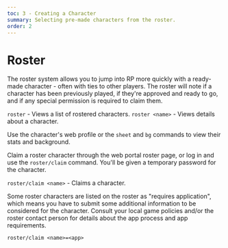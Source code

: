 ```yaml
---
toc: 3 - Creating a Character
summary: Selecting pre-made characters from the roster.
order: 2
---
```

# Roster

The roster system allows you to jump into RP more quickly with a ready-made character - often with ties to other players. The roster will note if a character has been previously played, if they're approved and ready to go, and if any special permission is required to claim them.

`roster` - Views a list of rostered characters.
`roster <name>` - Views details about a character.
  
Use the character's web profile or the `sheet` and `bg` commands to view their stats and background.

Claim a roster character through the web portal roster page, or log in and use the `roster/claim` command. You'll be given a temporary password for the character.

`roster/claim <name>` - Claims a character. 
  
Some roster characters are listed on the roster as "requires application", which means you have to submit some additional information to be considered for the character. Consult your local game policies and/or the roster contact person for details about the app process and app requirements.

`roster/claim <name>=<app>`